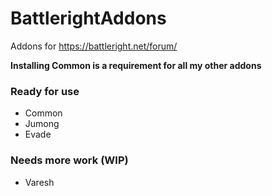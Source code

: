 # BattlerightAddons
Addons for https://battleright.net/forum/

**Installing Common is a requirement for all my other addons**

### Ready for use
- Common
- Jumong
- Evade

### Needs more work (WIP)
- Varesh

